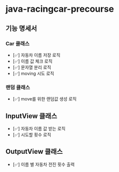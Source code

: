 # java-racingcar-precourse


## 기능 명세서

### Car 클래스
- [✅] 자동차 이름 저장 로직
- [✅] 이름 값 체크 로직
- [✅] 문자열 분리 로직 
- [✅] moving 시도 로직

### 랜덤 클래스
- [✅] move를 위한 랜덤값 생성 로직 

## InputView 클래스
- [✅] 자동차 이름 값 받는 로직
- [✅] 시도할 횟수 로직

## OutputView 클래스
- [✅] 이름 별 자동차 전진 횟수 출력
